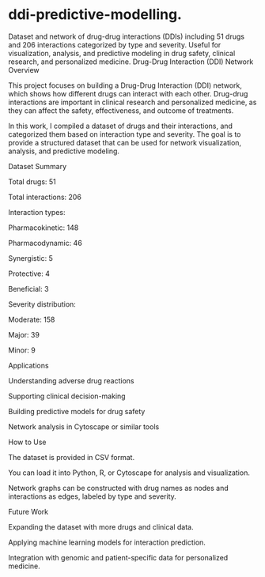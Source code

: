 # ddi-predictive-modelling.
Dataset and network of drug-drug interactions (DDIs) including 51 drugs and 206 interactions categorized by type and severity. Useful for visualization, analysis, and predictive modeling in drug safety, clinical research, and personalized medicine.
Drug-Drug Interaction (DDI) Network
Overview

This project focuses on building a Drug-Drug Interaction (DDI) network, which shows how different drugs can interact with each other. Drug-drug interactions are important in clinical research and personalized medicine, as they can affect the safety, effectiveness, and outcome of treatments.

In this work, I compiled a dataset of drugs and their interactions, and categorized them based on interaction type and severity. The goal is to provide a structured dataset that can be used for network visualization, analysis, and predictive modeling.

Dataset Summary

Total drugs: 51

Total interactions: 206

Interaction types:

Pharmacokinetic: 148

Pharmacodynamic: 46

Synergistic: 5

Protective: 4

Beneficial: 3

Severity distribution:

Moderate: 158

Major: 39

Minor: 9

Applications

Understanding adverse drug reactions

Supporting clinical decision-making

Building predictive models for drug safety

Network analysis in Cytoscape or similar tools

How to Use

The dataset is provided in CSV format.

You can load it into Python, R, or Cytoscape for analysis and visualization.

Network graphs can be constructed with drug names as nodes and interactions as edges, labeled by type and severity.

Future Work

Expanding the dataset with more drugs and clinical data.

Applying machine learning models for interaction prediction.

Integration with genomic and patient-specific data for personalized medicine.  
